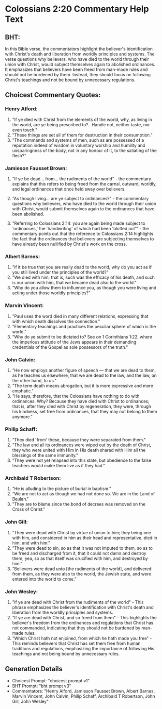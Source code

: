 # Colossians 2:20 Commentary Help Text

## BHT:
In this Bible verse, the commentators highlight the believer's identification with Christ's death and liberation from worldly principles and systems. The verse questions why believers, who have died to the world through their union with Christ, would subject themselves again to abolished ordinances. It emphasizes that believers have been freed from man-made rules and should not be burdened by them. Instead, they should focus on following Christ's teachings and not be bound by unnecessary regulations.

## Choicest Commentary Quotes:
### Henry Alford:
1) "If ye died with Christ from the elements of the world, why, as living in the world, are ye being prescribed to?...Handle not, neither taste, nor even touch." 
2) "These things are set all of them for destruction in their consumption." 
3) "The commands and systems of men, such as are possessed of a reputation indeed of wisdom in voluntary worship and humility and unsparingness of the body, not in any honour of it, to the satiating of the flesh?"

### Jamieson Fausset Brown:
1. "If ye be dead... from... the rudiments of the world" - the commentary explains that this refers to being freed from the carnal, outward, worldly, and legal ordinances that once held sway over believers.

2. "As though living... are ye subject to ordinances?" - the commentary questions why believers, who have died to the world through their union with Christ, would submit themselves again to the ordinances that have been abolished.

3. "Referring to Colossians 2:14: you are again being made subject to 'ordinances,' the 'handwriting' of which had been 'blotted out'" - the commentary points out that the reference to Colossians 2:14 highlights the fact that the ordinances that believers are subjecting themselves to have already been nullified by Christ's work on the cross.

### Albert Barnes:
1. "If it be true that you are really dead to the world, why do you act as if you still lived under the principles of the world?"
2. "We died with him; that is, such was the efficacy of his death, and such is our union with him, that we became dead also to the world."
3. "Why do you allow them to influence you, as though you were living and acting under those worldly principles?"

### Marvin Vincent:
1. "Paul uses the word died in many different relations, expressing that with which death dissolves the connection."
2. "Elementary teachings and practices the peculiar sphere of which is the world."
3. "Why do ye submit to be dictated to? See on 1 Corinthians 1:22, where the imperious attitude of the Jews appears in their demanding credentials of the Gospel as sole possessors of the truth."

### John Calvin:
1. "He now employs another figure of speech — that we are dead to them, as he teaches us elsewhere, that we are dead to the law, and the law, on the other hand, to us."
2. "The term death means abrogation, but it is more expressive and more emphatic."
3. "He says, therefore, that the Colossians have nothing to do with ordinances. Why? Because they have died with Christ to ordinances; that is, after they died with Christ by regeneration, they were, through his kindness, set free from ordinances, that they may not belong to them anymore."

### Philip Schaff:
1. "They died 'from' these, because they were separated from them."
2. "The law and all its ordinances were wiped out by the death of Christ, they who were united with Him in His death shared with Him all the blessings of the same immunity."
3. "They were not yet relapsed into this state, but obedience to the false teachers would make them live as if they had."

### Archibald T Robertson:
1. "He is alluding to the picture of burial in baptism." 
2. "We are not to act as though we had not done so. We are in the Land of Beulah."
3. "They are to blame since the bond of decrees was removed on the Cross of Christ."

### John Gill:
1. "They were dead with Christ by virtue of union to him; they being one with him, and considered in him as their head and representative, died in him, and with him."
2. "They were dead to sin, so as that it was not imputed to them, so as to be freed and discharged from it, that it could not damn and destroy them; yea, so as that itself was crucified with him, and destroyed by him."
3. "Believers were dead unto [the rudiments of the world], and delivered from them, as they were also to the world, the Jewish state, and were entered into the world to come."

### John Wesley:
1. "If ye are dead with Christ from the rudiments of the world" - This phrase emphasizes the believer's identification with Christ's death and liberation from the worldly principles and systems.
2. "If ye are dead with Christ, and so freed from them" - This highlights the believer's freedom from the ordinances and regulations that Christ has not commanded, indicating that they should not be burdened by man-made rules.
3. "Which Christ hath not enjoined, from which he hath made you free" - This reminds believers that Christ has set them free from human traditions and regulations, emphasizing the importance of following His teachings and not being bound by unnecessary rules.


## Generation Details
- Choicest Prompt: "choicest prompt v1"
- BHT Prompt: "bht prompt v3"
- Commentators: "Henry Alford, Jamieson Fausset Brown, Albert Barnes, Marvin Vincent, John Calvin, Philip Schaff, Archibald T Robertson, John Gill, John Wesley"
